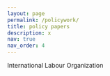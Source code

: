 ```yaml
---
layout: page
permalink: /policywork/
title: policy papers
description: x
nav: true
nav_order: 4
---
```

International Labour Organization
